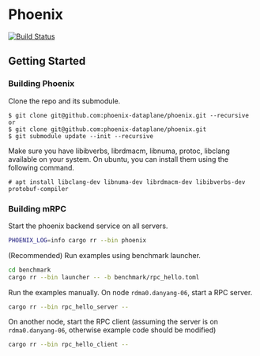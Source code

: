# Phoenix

[![Build Status](https://github.com/phoenix-dataplane/phoenix/workflows/build/badge.svg)](https://github.com/phoenix-dataplane/phoenix/actions)

## Getting Started

### Building Phoenix
Clone the repo and its submodule.
```
$ git clone git@github.com:phoenix-dataplane/phoenix.git --recursive
or
$ git clone git@github.com:phoenix-dataplane/phoenix.git
$ git submodule update --init --recursive
```

Make sure you have libibverbs, librdmacm, libnuma, protoc, libclang
available on your system. On ubuntu, you can install them using the following
command.
```
# apt install libclang-dev libnuma-dev librdmacm-dev libibverbs-dev protobuf-compiler
```

### Building mRPC

Start the phoenix backend service on all servers.
```bash
PHOENIX_LOG=info cargo rr --bin phoenix
```

(Recommended) Run examples using benchmark launcher.
```bash
cd benchmark
cargo rr --bin launcher -- -b benchmark/rpc_hello.toml
```


Run the examples manually.
On node `rdma0.danyang-06`, start a RPC server.
```bash
cargo rr --bin rpc_hello_server --
```

On another node, start the RPC client (assuming the server is on `rdma0.danyang-06`, otherwise example code should be modified)
```bash
cargo rr --bin rpc_hello_client -- 
```
